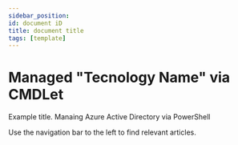 ```yaml
---
sidebar_position: 
id: document iD
title: document title
tags: [template]
---
```


# Managed "Tecnology Name" via CMDLet

Example title. Manaing Azure Active Directory via PowerShell

Use the navigation bar to the left to find relevant articles.
